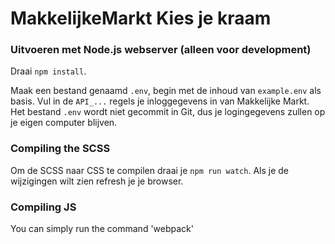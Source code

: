 # MakkelijkeMarkt Kies je kraam
### Uitvoeren met Node.js webserver (alleen voor development)

Draai `npm install`.

Maak een bestand genaamd `.env`, begin met de inhoud van `example.env` als basis. Vul in de `API_...` regels je inloggegevens in van Makkelijke Markt. Het bestand `.env` wordt niet gecommit in Git, dus je logingegevens zullen op je eigen computer blijven.

### Compiling the SCSS
Om de SCSS naar CSS te compilen draai je `npm run watch`. Als je de wijzigingen wilt zien refresh je je browser.

### Compiling JS
You can simply run the command 'webpack'

